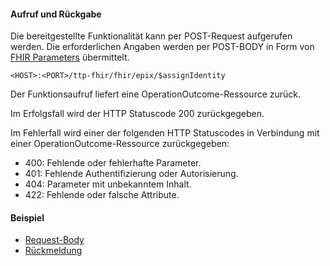 #### Aufruf und Rückgabe
Die bereitgestellte Funktionalität kann per POST-Request aufgerufen werden. Die erforderlichen Angaben werden per POST-BODY in Form von [FHIR Parameters](https://www.hl7.org/fhir/parameters.html) übermittelt.

`<HOST>:<PORT>/ttp-fhir/fhir/epix/$assignIdentity`

Der Funktionsaufruf liefert eine OperationOutcome-Ressource zurück.


Im Erfolgsfall wird der HTTP Statuscode 200 zurückgegeben.

Im Fehlerfall wird einer der folgenden HTTP Statuscodes in Verbindung mit einer OperationOutcome-Ressource zurückgegeben:
* 400: Fehlende oder fehlerhafte Parameter.
* 401: Fehlende Authentifizierung oder Autorisierung.
* 404: Parameter mit unbekanntem Inhalt.
* 422: Fehlende oder falsche Attribute.

#### Beispiel

* [Request-Body](Parameters-Parameters-AssignIdentity-request-example-1.html)
* [Rückmeldung](Parameters-Parameters-AssignIdentity-response-example-1.html)
